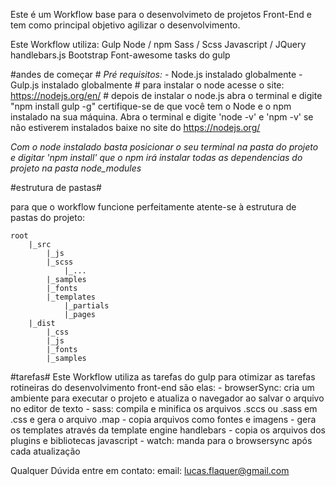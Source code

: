Este é um Workflow base para o desenvolvimeto de projetos Front-End e tem como principal objetivo agilizar o desenvolvimento.

Este Workflow utiliza:
	Gulp
	Node / npm
	Sass / Scss
	Javascript / JQuery
	handlebars.js
	Bootstrap
	Font-awesome
	tasks do gulp


#andes de começar #
*Pré requisitos:*
	- Node.js instalado globalmente
 	- Gulp.js instalado globalmente
 	# para instalar o node acesse o site: https://nodejs.org/en/
 	# depois de instalar o node.js abra o terminal e digite "npm install gulp -g"
 	certifique-se de que você tem o Node e o npm instalado na sua máquina.
 	Abra o terminal e digite
	'node -v' e 'npm -v'
	se não estiverem instalados baixe no site do https://nodejs.org/

*Com o node instalado basta posicionar o seu terminal na pasta do projeto e digitar 'npm install'
que o npm irá instalar todas as dependencias do projeto na pasta node_modules*

#estrutura de pastas#

para que o workflow funcione perfeitamente atente-se à estrutura de pastas do projeto:
```
root
	|_src
		|_js
		|_scss
			|_...
		|_samples
		|_fonts
		|_templates
			|_partials
			|_pages
	|_dist
		|_css
		|_js
		|_fonts
		|_samples
```

#tarefas#
	Este Workflow utiliza as tarefas do gulp para otimizar as tarefas rotineiras do desenvolvimento front-end
	são elas:
	- browserSync: cria um ambiente para executar o projeto e atualiza o navegador ao salvar o arquivo no editor de texto
	- sass: compila e minifica os arquivos .sccs ou .sass em .css e gera o arquivo .map
	- copia arquivos como fontes e imagens
	- gera os templates através da template engine handlebars
	- copia os arquivos dos plugins e bibliotecas javascript
	- watch: manda para o browsersync após cada atualização


Qualquer Dúvida entre em contato:
email: lucas.flaquer@gmail.com
